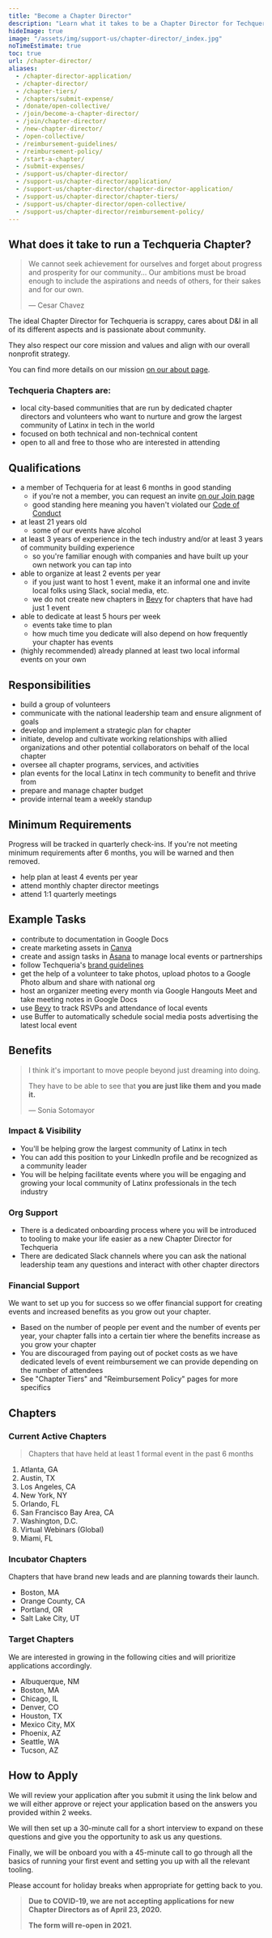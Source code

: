 ```yaml
---
title: "Become a Chapter Director"
description: "Learn what it takes to be a Chapter Director for Techqueria and apply to become one. 🌱️"
hideImage: true
image: "/assets/img/support-us/chapter-director/_index.jpg"
noTimeEstimate: true
toc: true
url: /chapter-director/
aliases:
  - /chapter-director-application/
  - /chapter-director/
  - /chapter-tiers/
  - /chapters/submit-expense/
  - /donate/open-collective/
  - /join/become-a-chapter-director/
  - /join/chapter-director/
  - /new-chapter-director/
  - /open-collective/
  - /reimbursement-guidelines/
  - /reimbursement-policy/
  - /start-a-chapter/
  - /submit-expenses/
  - /support-us/chapter-director/
  - /support-us/chapter-director/application/
  - /support-us/chapter-director/chapter-director-application/
  - /support-us/chapter-director/chapter-tiers/
  - /support-us/chapter-director/open-collective/
  - /support-us/chapter-director/reimbursement-policy/
---
```


## What does it take to run a Techqueria Chapter?

> We cannot seek achievement for ourselves and forget about progress and prosperity for our community... Our ambitions must be broad enough to include the aspirations and needs of others, for their sakes and for our own.
>
> — Cesar Chavez

The ideal Chapter Director for Techqueria is scrappy, cares about D&I in all of its different aspects and is passionate about community.

They also respect our core mission and values and align with our overall nonprofit strategy.

You can find more details on our mission [on our about page](/about/).

### Techqueria Chapters are:

- local city-based communities that are run by dedicated chapter directors and volunteers who want to nurture and grow the largest community of Latinx in tech in the world
- focused on both technical and non-technical content
- open to all and free to those who are interested in attending

## Qualifications

- a member of Techqueria for at least 6 months in good standing
  - if you're not a member, you can request an invite [on our Join page](/join/)
  - good standing here meaning you haven't violated our [Code of Conduct](/about/code-of-conduct/)
- at least 21 years old
  - some of our events have alcohol
- at least 3 years of experience in the tech industry and/or at least 3 years of community building experience
  - so you're familiar enough with companies and have built up your own network you can tap into
- able to organize at least 2 events per year
  - if you just want to host 1 event, make it an informal one and invite local folks using Slack, social media, etc.
  - we do not create new chapters in [Bevy](https://events.techqueria.org/virtual-events/) for chapters that have had just 1 event
- able to dedicate at least 5 hours per week
  - events take time to plan
  - how much time you dedicate will also depend on how frequently your chapter has events
- (highly recommended) already planned at least two local informal events on your own

## Responsibilities

- build a group of volunteers
- communicate with the national leadership team and ensure alignment of goals
- develop and implement a strategic plan for chapter
- initiate, develop and cultivate working relationships with allied organizations and other potential collaborators on behalf of the local chapter
- oversee all chapter programs, services, and activities
- plan events for the local Latinx in tech community to benefit and thrive from
- prepare and manage chapter budget
- provide internal team a weekly standup

## Minimum Requirements

Progress will be tracked in quarterly check-ins. If you're not meeting minimum requirements after 6 months, you will be warned and then removed.

- help plan at least 4 events per year
- attend monthly chapter director meetings
- attend 1:1 quarterly meetings

## Example Tasks

- contribute to documentation in Google Docs
- create marketing assets in [Canva](https://canva.com)
- create and assign tasks in [Asana](https://asana.com) to manage local events or partnerships
- follow Techqueria's [brand guidelines](/brand/)
- get the help of a volunteer to take photos, upload photos to a Google Photo album and share with national org
- host an organizer meeting every month via Google Hangouts Meet and take meeting notes in Google Docs
- use [Bevy](https://events.techqueria.org/virtual-events/) to track RSVPs and attendance of local events
- use Buffer to automatically schedule social media posts advertising the latest local event

## Benefits

> I think it's important to move people beyond just dreaming into doing.
>
> They have to be able to see that **you are just like them and you made it.**
>
> — Sonia Sotomayor

### Impact & Visibility

- You'll be helping grow the largest community of Latinx in tech
- You can add this position to your LinkedIn profile and be recognized as a community leader
- You will be helping facilitate events where you will be engaging and growing your local community of Latinx professionals in the tech industry

### Org Support

- There is a dedicated onboarding process where you will be introduced to tooling to make your life easier as a new Chapter Director for Techqueria
- There are dedicated Slack channels where you can ask the national leadership team any questions and interact with other chapter directors

### Financial Support

We want to set up you for success so we offer financial support for creating events and increased benefits as you grow out your chapter.

- Based on the number of people per event and the number of events per year, your chapter falls into a certain tier where the benefits increase as you grow your chapter
- You are discouraged from paying out of pocket costs as we have dedicated levels of event reimbursement we can provide depending on the number of attendees
- See "Chapter Tiers" and "Reimbursement Policy" pages for more specifics

## Chapters

### Current Active Chapters

> Chapters that have held at least 1 formal event in the past 6 months

1. Atlanta, GA
2. Austin, TX
3. Los Angeles, CA
4. New York, NY
5. Orlando, FL
6. San Francisco Bay Area, CA
7. Washington, D.C.
8. Virtual Webinars (Global)
9. Miami, FL

### Incubator Chapters

Chapters that have brand new leads and are planning towards their launch.

- Boston, MA
- Orange County, CA
- Portland, OR
- Salt Lake City, UT

### Target Chapters

We are interested in growing in the following cities and will prioritize applications accordingly.

- Albuquerque, NM
- Boston, MA
- Chicago, IL
- Denver, CO
- Houston, TX
- Mexico City, MX
- Phoenix, AZ
- Seattle, WA
- Tucson, AZ

## How to Apply

We will review your application after you submit it using the link below and we will either approve or reject your application based on the answers you provided within 2 weeks.

We will then set up a 30-minute call for a short interview to expand on these questions and give you the opportunity to ask us any questions.

Finally, we will be onboard you with a 45-minute call to go through all the basics of running your first event and setting you up with all the relevant tooling.

Please account for holiday breaks when appropriate for getting back to you.

> **Due to COVID-19, we are not accepting applications for new Chapter Directors as of April 23, 2020.**
>
> **The form will re-open in 2021.**

<!-- /layouts/shortcodes/chapter-director-application.html -->
